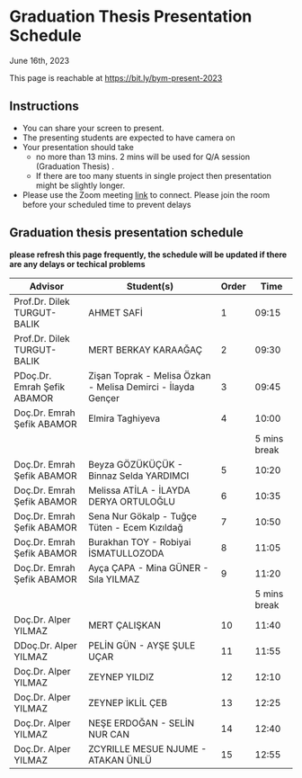 # Graduation Thesis Presentation Schedule

June 16th, 2023

This page is reachable at https://bit.ly/bym-present-2023

## Instructions

- You can share your screen to present.
- The presenting students are expected to have camera on
- Your presentation should take 
  * no more than 13 mins. 2 mins will be used for Q/A session (Graduation Thesis) . 
  * If there are too many stuents in single project then presentation might be slightly longer.
- Please use the Zoom meeting [link](http://online.yildiz.edu.tr/JoinMeeting?organizationid=646bebbc-56ee-42fb-84b7-9ca8d19339bf&meetingid=3a82cbc4-48b5-4d72-8e07-d100cad2c96f) to connect. Please join the room before your scheduled time to prevent delays

## Graduation thesis presentation schedule

**please refresh this page frequently, the schedule will be updated if there are any delays or techical problems**

| **Advisor**                 | **Student(s)**                            | **Order** | **Time**      |
| --------------------------- | ----------------------------------------- | --------- | ------------- |
| Prof.Dr. Dilek TURGUT-BALIK |  AHMET SAFİ                               | 1         | 09:15         |
| Prof.Dr. Dilek TURGUT-BALIK |  MERT BERKAY KARAAĞAÇ                     | 2         | 09:30         |
| PDoç.Dr. Emrah Şefik ABAMOR  |  Zişan Toprak - Melisa Özkan - Melisa Demirci - İlayda Gençer  | 3         | 09:45        |
| Doç.Dr. Emrah Şefik ABAMOR  |  Elmira Taghiyeva                         | 4         | 10:00        |
|                             |                                           |           | 5 mins break |
| Doç.Dr. Emrah Şefik ABAMOR  |  Beyza GÖZÜKÜÇÜK - Binnaz Selda YARDIMCI  | 5         | 10:20        |
| Doç.Dr. Emrah Şefik ABAMOR  |  Melissa ATİLA - İLAYDA DERYA ORTULOĞLU   | 6         | 10:35        |
| Doç.Dr. Emrah Şefik ABAMOR  |  Sena Nur Gökalp - Tuğçe Tüten - Ecem Kızıldağ  | 7   | 10:50        |
| Doç.Dr. Emrah Şefik ABAMOR  |  Burakhan TOY - Robiyai İSMATULLOZODA     | 8         | 11:05        |
| Doç.Dr. Emrah Şefik ABAMOR  |  Ayça ÇAPA - Mina GÜNER - Sıla YILMAZ     | 9         | 11:20        |
|                             |                                           |           | 5 mins break |
| Doç.Dr. Alper YILMAZ   |  MERT ÇALIŞKAN                                 | 10        | 11:40        |
| DDoç.Dr. Alper YILMAZ  |  PELİN GÜN - AYŞE ŞULE UÇAR                    | 11        | 11:55        |
| Doç.Dr. Alper YILMAZ   | ZEYNEP YILDIZ                                  | 12        | 12:10        |
| Doç.Dr. Alper YILMAZ   | ZEYNEP İKLİL ÇEB                               | 13        | 12:25        |
| Doç.Dr. Alper YILMAZ   | NEŞE ERDOĞAN - SELİN NUR CAN                   | 14        | 12:40        |
| Doç.Dr. Alper YILMAZ   | ZCYRILLE MESUE NJUME - ATAKAN ÜNLÜ             | 15        | 12:55        |
